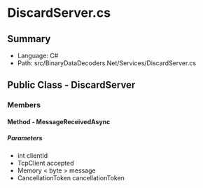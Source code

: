 ﻿# DiscardServer.cs

## Summary

* Language: C#
* Path: src/BinaryDataDecoders.Net/Services/DiscardServer.cs

## Public Class - DiscardServer

### Members

#### Method - MessageReceivedAsync

#####  Parameters

 - int clientId 
 - TcpClient accepted 
 - Memory < byte > message 
 - CancellationToken cancellationToken 


